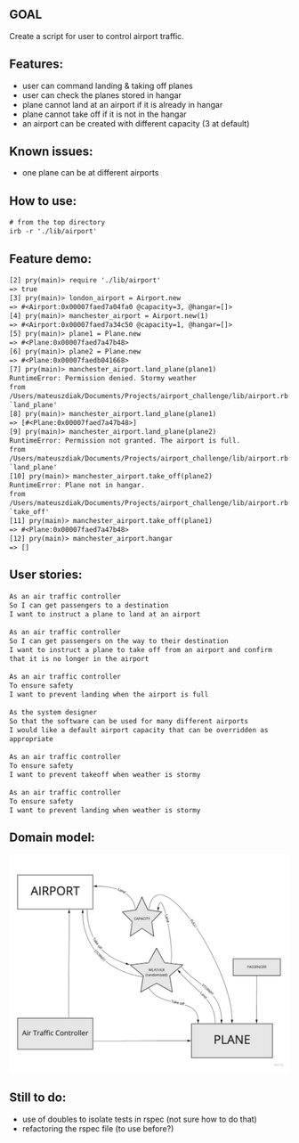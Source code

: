 ## GOAL 
Create a script for user to control airport traffic.

## Features:
- user can command landing & taking off planes 
- user can check the planes stored in hangar
- plane cannot land at an airport if it is already in hangar
- plane cannot take off if it is not in the hangar
- an airport can be created with different capacity (3 at default)

## Known issues:
- one plane can be at different airports 

## How to use:

```
# from the top directory
irb -r './lib/airport'
```

## Feature demo:
```
[2] pry(main)> require './lib/airport'
=> true
[3] pry(main)> london_airport = Airport.new
=> #<Airport:0x00007faed7a04fa0 @capacity=3, @hangar=[]>
[4] pry(main)> manchester_airport = Airport.new(1)
=> #<Airport:0x00007faed7a34c50 @capacity=1, @hangar=[]>
[5] pry(main)> plane1 = Plane.new
=> #<Plane:0x00007faed7a47b48>
[6] pry(main)> plane2 = Plane.new
=> #<Plane:0x00007faedb041668>
[7] pry(main)> manchester_airport.land_plane(plane1)
RuntimeError: Permission denied. Stormy weather
from /Users/mateuszdiak/Documents/Projects/airport_challenge/lib/airport.rb:14:in `land_plane'
[8] pry(main)> manchester_airport.land_plane(plane1)
=> [#<Plane:0x00007faed7a47b48>]
[9] pry(main)> manchester_airport.land_plane(plane2)
RuntimeError: Permission not granted. The airport is full.
from /Users/mateuszdiak/Documents/Projects/airport_challenge/lib/airport.rb:15:in `land_plane'
[10] pry(main)> manchester_airport.take_off(plane2)
RuntimeError: Plane not in hangar.
from /Users/mateuszdiak/Documents/Projects/airport_challenge/lib/airport.rb:20:in `take_off'
[11] pry(main)> manchester_airport.take_off(plane1)
=> #<Plane:0x00007faed7a47b48>
[12] pry(main)> manchester_airport.hangar
=> []
```

## User stories:

```
As an air traffic controller 
So I can get passengers to a destination 
I want to instruct a plane to land at an airport

As an air traffic controller 
So I can get passengers on the way to their destination 
I want to instruct a plane to take off from an airport and confirm that it is no longer in the airport

As an air traffic controller 
To ensure safety 
I want to prevent landing when the airport is full 

As the system designer
So that the software can be used for many different airports
I would like a default airport capacity that can be overridden as appropriate

As an air traffic controller 
To ensure safety 
I want to prevent takeoff when weather is stormy 

As an air traffic controller 
To ensure safety 
I want to prevent landing when weather is stormy 
```

## Domain model:
![Domain Model Image](/assets/domain_model.jpg)

## Still to do:
- use of doubles to isolate tests in rspec (not sure how to do that)
- refactoring the rspec file (to use before?)
